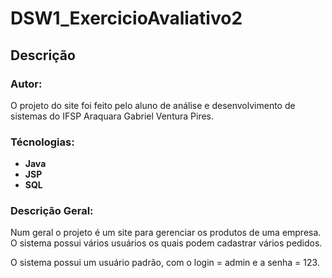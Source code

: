 # DSW1_ExercicioAvaliativo2
## Descrição

### Autor:

O projeto do site foi feito pelo aluno de análise e desenvolvimento de sistemas do IFSP Araquara Gabriel Ventura Pires.

### Técnologias:

- **Java**
- **JSP**
- **SQL**

### Descrição Geral:

Num geral o projeto é um site para gerenciar os produtos de uma empresa. O sistema possui vários
usuários os quais podem cadastrar vários pedidos.

O sistema possui um usuário padrão, com o login = admin e a senha = 123.

